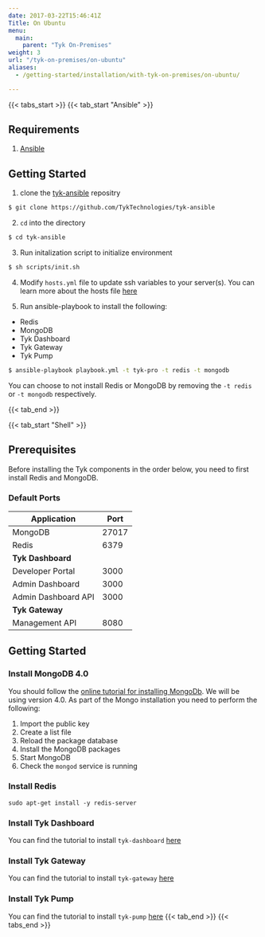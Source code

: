 ```yaml
---
date: 2017-03-22T15:46:41Z
Title: On Ubuntu
menu:
  main:
    parent: "Tyk On-Premises"
weight: 3
url: "/tyk-on-premises/on-ubuntu"
aliases:
  - /getting-started/installation/with-tyk-on-premises/on-ubuntu/

---
```


{{< tabs_start >}}
{{< tab_start "Ansible" >}}
## Requirements
1. [Ansible](https://docs.ansible.com/ansible/latest/installation_guide/intro_installation.html)

## Getting Started
1. clone the [tyk-ansible](https://github.com/TykTechnologies/tyk-ansible) repositry

```bash
$ git clone https://github.com/TykTechnologies/tyk-ansible
```

2. `cd` into the directory
```.bash
$ cd tyk-ansible
```

3. Run initalization script to initialize environment

```bash
$ sh scripts/init.sh
```

4. Modify `hosts.yml` file to update ssh variables to your server(s). You can learn more about the hosts file [here](https://docs.ansible.com/ansible/latest/user_guide/intro_inventory.html)

5. Run ansible-playbook to install the following:
- Redis
- MongoDB
- Tyk Dashboard
- Tyk Gateway
- Tyk Pump

```bash
$ ansible-playbook playbook.yml -t tyk-pro -t redis -t mongodb
```

You can choose to not install Redis or MongoDB by removing the `-t redis` or `-t mongodb` respectively.

{{< tab_end >}}

{{< tab_start "Shell" >}}
## Prerequisites

Before installing the Tyk components in the order below, you need to first install Redis and MongoDB.

### Default Ports

| Application             | Port           |
|-------------------------|----------------|
|MongoDB                  |      27017     |
|Redis                    |      6379      |
|**Tyk Dashboard**        |                |
|Developer Portal         |      3000      |
|Admin Dashboard          |      3000      |
|Admin Dashboard API      |      3000      |
|**Tyk Gateway**          |                |
|Management API           |      8080      |

## Getting Started

### Install MongoDB 4.0

You should follow the [online tutorial for installing MongoDb](https://docs.mongodb.com/v4.0/tutorial/install-mongodb-on-ubuntu/). We will be using version 4.0. As part of the Mongo installation you need to perform the following:

1. Import the public key
2. Create a list file
3. Reload the package database
4. Install the MongoDB packages
5. Start MongoDB
6. Check the `mongod` service is running

### Install Redis

```{.copyWrapper}
sudo apt-get install -y redis-server
```

### Install Tyk Dashboard
You can find the tutorial to install `tyk-dashboard` [here](/docs/getting-started/installation/with-tyk-on-premises/on-ubuntu/dashboard/)

### Install Tyk Gateway
You can find the tutorial to install `tyk-gateway` [here](/docs/getting-started/installation/with-tyk-on-premises/on-ubuntu/gateway/)

### Install Tyk Pump
You can find the tutorial to install `tyk-pump` [here](/docs/getting-started/installation/with-tyk-on-premises/on-ubuntu/analytics-pump/)
{{< tab_end >}}
{{< tabs_end >}}

